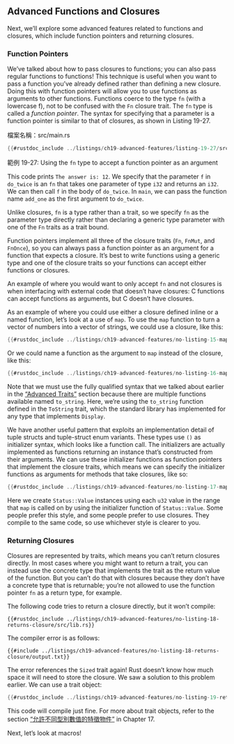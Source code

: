 ## Advanced Functions and Closures

Next, we’ll explore some advanced features related to functions and
closures, which include function pointers and returning closures.

### Function Pointers

We’ve talked about how to pass closures to functions; you can also pass regular
functions to functions! This technique is useful when you want to pass a
function you’ve already defined rather than defining a new closure. Doing this
with function pointers will allow you to use functions as arguments to other
functions. Functions coerce to the type `fn` (with a lowercase f), not to be
confused with the `Fn` closure trait. The `fn` type is called a *function
pointer*. The syntax for specifying that a parameter is a function pointer is
similar to that of closures, as shown in Listing 19-27.

<span class="filename">檔案名稱：src/main.rs</span>

```rust
{{#rustdoc_include ../listings/ch19-advanced-features/listing-19-27/src/main.rs}}
```

<span class="caption">範例 19-27: Using the `fn` type to accept a function
pointer as an argument</span>

This code prints `The answer is: 12`. We specify that the parameter `f` in
`do_twice` is an `fn` that takes one parameter of type `i32` and returns an
`i32`. We can then call `f` in the body of `do_twice`. In `main`, we can pass
the function name `add_one` as the first argument to `do_twice`.

Unlike closures, `fn` is a type rather than a trait, so we specify `fn` as the
parameter type directly rather than declaring a generic type parameter with one
of the `Fn` traits as a trait bound.

Function pointers implement all three of the closure traits (`Fn`, `FnMut`, and
`FnOnce`), so you can always pass a function pointer as an argument for a
function that expects a closure. It’s best to write functions using a generic
type and one of the closure traits so your functions can accept either
functions or closures.

An example of where you would want to only accept `fn` and not closures is when
interfacing with external code that doesn’t have closures: C functions can
accept functions as arguments, but C doesn’t have closures.

As an example of where you could use either a closure defined inline or a named
function, let’s look at a use of `map`. To use the `map` function to turn a
vector of numbers into a vector of strings, we could use a closure, like this:

```rust
{{#rustdoc_include ../listings/ch19-advanced-features/no-listing-15-map-closure/src/main.rs:here}}
```

Or we could name a function as the argument to `map` instead of the closure,
like this:

```rust
{{#rustdoc_include ../listings/ch19-advanced-features/no-listing-16-map-function/src/main.rs:here}}
```

Note that we must use the fully qualified syntax that we talked about earlier
in the [“Advanced Traits”][advanced-traits]<!-- ignore --> section because
there are multiple functions available named `to_string`. Here, we’re using the
`to_string` function defined in the `ToString` trait, which the standard
library has implemented for any type that implements `Display`.

We have another useful pattern that exploits an implementation detail of tuple
structs and tuple-struct enum variants. These types use `()` as initializer
syntax, which looks like a function call. The initializers are actually
implemented as functions returning an instance that’s constructed from their
arguments. We can use these initializer functions as function pointers that
implement the closure traits, which means we can specify the initializer
functions as arguments for methods that take closures, like so:

```rust
{{#rustdoc_include ../listings/ch19-advanced-features/no-listing-17-map-initializer/src/main.rs:here}}
```

Here we create `Status::Value` instances using each `u32` value in the range
that `map` is called on by using the initializer function of `Status::Value`.
Some people prefer this style, and some people prefer to use closures. They
compile to the same code, so use whichever style is clearer to you.

### Returning Closures

Closures are represented by traits, which means you can’t return closures
directly. In most cases where you might want to return a trait, you can instead
use the concrete type that implements the trait as the return value of the
function. But you can’t do that with closures because they don’t have a
concrete type that is returnable; you’re not allowed to use the function
pointer `fn` as a return type, for example.

The following code tries to return a closure directly, but it won’t compile:

```rust,ignore,does_not_compile
{{#rustdoc_include ../listings/ch19-advanced-features/no-listing-18-returns-closure/src/lib.rs}}
```

The compiler error is as follows:

```console
{{#include ../listings/ch19-advanced-features/no-listing-18-returns-closure/output.txt}}
```

The error references the `Sized` trait again! Rust doesn’t know how much space
it will need to store the closure. We saw a solution to this problem earlier.
We can use a trait object:

```rust
{{#rustdoc_include ../listings/ch19-advanced-features/no-listing-19-returns-closure-trait-object/src/lib.rs}}
```

This code will compile just fine. For more about trait objects, refer to the
section [“允許不同型別數值的特徵物件”][using-trait-objects-that-allow-for-values-of-different-types]<!--
ignore --> in Chapter 17.

Next, let’s look at macros!

[advanced-traits]:
ch19-03-advanced-traits.html#advanced-traits
[using-trait-objects-that-allow-for-values-of-different-types]:
ch17-02-trait-objects.html#using-trait-objects-that-allow-for-values-of-different-types
